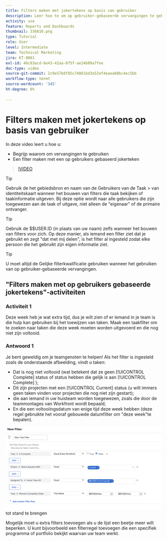 ```yaml
---
title: Filters maken met jokertekens op basis van gebruiker
description: Leer hoe te om op gebruiker-gebaseerde vervangingen te gebruiken en hoe te om een filter te bouwen dat op de het programma geopende gebruiker wordt gebaseerd.
activity: use
feature: Reports and Dashboards
thumbnail: 336810.png
type: Tutorial
role: User
level: Intermediate
team: Technical Marketing
jira: KT-9081
exl-id: 46c83acd-6e43-42aa-875f-ae24b09a7fee
doc-type: video
source-git-commit: 2c9e57b8f85c74061bd3e52ef4eaea60bc4ec5bb
workflow-type: tm+mt
source-wordcount: '345'
ht-degree: 0%

---
```


# Filters maken met jokertekens op basis van gebruiker

In deze video leert u hoe u:

* Begrijp waarom om vervangingen te gebruiken
* Een filter maken met een op gebruikers gebaseerd jokerteken

>[!VIDEO](https://video.tv.adobe.com/v/336810/?quality=12&learn=on)

>[!TIP]
>
>Gebruik de het gebiedsbron en naam van de Gebruikers van de Taak > van identiteitskaart wanneer het bouwen van filters die taak bekijken of taakinformatie uitgeven.  Bij deze optie wordt naar alle   gebruikers die zijn toegewezen aan de taak of uitgave, niet alleen de &quot;eigenaar&quot; of de primaire ontvanger.

>[!TIP]
>
>Gebruik de $$USER.ID (in plaats van uw naam) zelfs wanneer het bouwen van filters voor zich. Op deze manier, als iemand een filter ziet dat je gebruikt en zegt &quot;dat met mij delen&quot;, is het filter al ingesteld zodat elke persoon die het gebruikt zijn eigen informatie ziet.

>[!TIP]
>
>U moet altijd de Gelijke filterkwalificatie gebruiken wanneer het gebruiken van op gebruiker-gebaseerde vervangingen.


## &quot;Filters maken met op gebruikers gebaseerde jokertekens&quot;-activiteiten

### Activiteit 1

Deze week heb je wat extra tijd, dus je wilt zien of er iemand in je team is die hulp kan gebruiken bij het toewijzen van taken. Maak een taakfilter om te zoeken naar taken die deze week moeten worden uitgevoerd en die nog niet zijn voltooid.

### Antwoord 1

Je bent geweldig om je teamgenoten te helpen! Als het filter is ingesteld zoals de onderstaande afbeelding, vindt u taken:

* Dat is nog niet voltooid (wat betekent dat ze geen [!UICONTROL Complete] status of status hebben die gelijk is aan [!UICONTROL Complete] );
* Dit zijn projecten met een [!UICONTROL Current] status (u wilt immers geen taken vinden voor projecten die nog niet zijn gestart);
* die aan iemand in uw huisteam worden toegewezen, zoals die door de teammontages van Workfront wordt bepaald;
* En die een voltooiingsdatum van enige tijd deze week hebben (deze regel gebruikte het vooraf gebouwde datumfilter om &quot;deze week&quot;te bepalen).

![ een beeld van het scherm om een taakfilter met een op gebruiker-gebaseerde vervanging ](assets/user-wildcard-exercise-answer.png) tot stand te brengen

Mogelijk moet u extra filters toevoegen als u de lijst een beetje meer wilt beperken. U kunt bijvoorbeeld een filterregel toevoegen die een specifiek programma of portfolio bekijkt waarvan uw team werkt.
